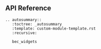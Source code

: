 ## API Reference

```{eval-rst}
.. autosummary::
   :toctree: _autosummary
   :template: custom-module-template.rst
   :recursive:

   bec_widgets
```